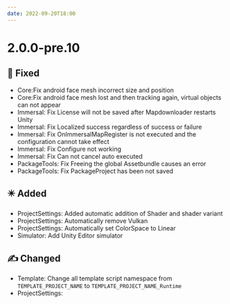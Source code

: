 ```yaml
---
date: 2022-09-20T18:00
---
```


# 2.0.0-pre.10

<!-- truncate -->

## 🐞 Fixed
- Core:Fix android face mesh incorrect size and position
- Core:Fix android face mesh lost and then tracking again, virtual objects can not appear
- Immersal: Fix License will not be saved after Mapdownloader restarts Unity
- Immersal: Fix Localized success regardless of success or failure
- Immersal: Fix OnImmersalMapRegister is not executed and the configuration cannot take effect
- Immersal: Fix Configure not working
- Immersal: Fix Can not cancel auto executed
- PackageTools: Fix Freeing the global Assetbundle causes an error
- PackageTools: Fix PackageProject has been not saved



## ✴️ Added
- ProjectSettings: Added automatic addition of Shader and shader variant
- ProjectSettings: Automatically remove Vulkan
- ProjectSettings: Automatically set ColorSpace to Linear
- Simulator: Add Unity Editor simulator

## ✍️ Changed
- Template: Change all template script namespace from `TEMPLATE_PROJECT_NAME` to `TEMPLATE_PROJECT_NAME_Runtime`
- ProjectSettings: 